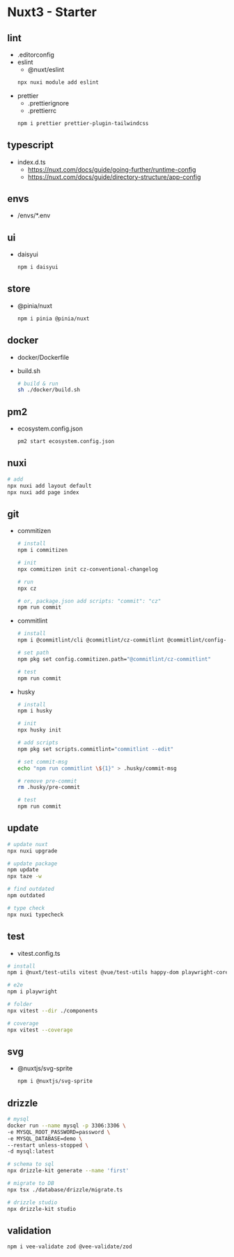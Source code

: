 # Nuxt3 - Starter

## lint

- .editorconfig
- eslint
  - @nuxt/eslint
  ```sh
  npx nuxi module add eslint
  ```
- prettier
  - .prettierignore
  - .prettierrc
  ```sh
  npm i prettier prettier-plugin-tailwindcss
  ```

## typescript

- index.d.ts
  - https://nuxt.com/docs/guide/going-further/runtime-config
  - https://nuxt.com/docs/guide/directory-structure/app-config

## envs

- /envs/\*.env

## ui

- daisyui

  ```sh
  npm i daisyui
  ```

## store

- @pinia/nuxt

  ```sh
  npm i pinia @pinia/nuxt
  ```

## docker

- docker/Dockerfile
- build.sh

  ```sh
  # build & run
  sh ./docker/build.sh
  ```

## pm2

- ecosystem.config.json

  ```sh
  pm2 start ecosystem.config.json
  ```

## nuxi

```sh
# add
npx nuxi add layout default
npx nuxi add page index
```

## git

- commitizen

  ```sh
  # install
  npm i commitizen

  # init
  npx commitizen init cz-conventional-changelog

  # run
  npx cz

  # or, package.json add scripts: "commit": "cz"
  npm run commit
  ```

- commitlint

  ```sh
  # install
  npm i @commitlint/cli @commitlint/cz-commitlint @commitlint/config-conventional

  # set path
  npm pkg set config.commitizen.path="@commitlint/cz-commitlint"

  # test
  npm run commit
  ```

- husky

  ```sh
  # install
  npm i husky

  # init
  npx husky init

  # add scripts
  npm pkg set scripts.commitlint="commitlint --edit"

  # set commit-msg
  echo "npm run commitlint \${1}" > .husky/commit-msg

  # remove pre-commit
  rm .husky/pre-commit

  # test
  npm run commit
  ```

## update

```sh
# update nuxt
npx nuxi upgrade

# update package
npm update
npx taze -w

# find outdated
npm outdated

# type check
npx nuxi typecheck
```

## test

- vitest.config.ts

```sh
# install
npm i @nuxt/test-utils vitest @vue/test-utils happy-dom playwright-core

# e2e
npm i playwright

# folder
npx vitest --dir ./components

# coverage
npx vitest --coverage
```

## svg

- @nuxtjs/svg-sprite
  ```sh
  npm i @nuxtjs/svg-sprite
  ```

## drizzle

```sh
# mysql
docker run --name mysql -p 3306:3306 \
-e MYSQL_ROOT_PASSWORD=password \
-e MYSQL_DATABASE=demo \
--restart unless-stopped \
-d mysql:latest

# schema to sql
npx drizzle-kit generate --name 'first'

# migrate to DB
npx tsx ./database/drizzle/migrate.ts

# drizzle studio
npx drizzle-kit studio
```

## validation

```sh
npm i vee-validate zod @vee-validate/zod
```
